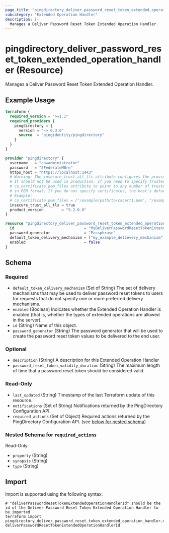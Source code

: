 ```yaml
---
page_title: "pingdirectory_deliver_password_reset_token_extended_operation_handler Resource - terraform-provider-pingdirectory"
subcategory: "Extended Operation Handler"
description: |-
  Manages a Deliver Password Reset Token Extended Operation Handler.
---
```


# pingdirectory_deliver_password_reset_token_extended_operation_handler (Resource)

Manages a Deliver Password Reset Token Extended Operation Handler.

## Example Usage

```terraform
terraform {
  required_version = ">=1.1"
  required_providers {
    pingdirectory = {
      version = "~> 0.3.0"
      source  = "pingidentity/pingdirectory"
    }
  }
}

provider "pingdirectory" {
  username   = "cn=administrator"
  password   = "2FederateM0re"
  https_host = "https://localhost:1443"
  # Warning: The insecure_trust_all_tls attribute configures the provider to trust any certificate presented by the PingDirectory server.
  # It should not be used in production. If you need to specify trusted CA certificates, use the
  # ca_certificate_pem_files attribute to point to any number of trusted CA certificate files
  # in PEM format. If you do not specify certificates, the host's default root CA set will be used.
  # Example:
  # ca_certificate_pem_files = ["/example/path/to/cacert1.pem", "/example/path/to/cacert2.pem"]
  insecure_trust_all_tls = true
  product_version        = "9.2.0.0"
}

resource "pingdirectory_deliver_password_reset_token_extended_operation_handler" "myDeliverPasswordResetTokenExtendedOperationHandler" {
  id                               = "MyDeliverPasswordResetTokenExtendedOperationHandler"
  password_generator               = "Passphrase"
  default_token_delivery_mechanism = ["my_example_delievery_mechanism"]
  enabled                          = false
}
```

<!-- schema generated by tfplugindocs -->
## Schema

### Required

- `default_token_delivery_mechanism` (Set of String) The set of delivery mechanisms that may be used to deliver password reset tokens to users for requests that do not specify one or more preferred delivery mechanisms.
- `enabled` (Boolean) Indicates whether the Extended Operation Handler is enabled (that is, whether the types of extended operations are allowed in the server).
- `id` (String) Name of this object.
- `password_generator` (String) The password generator that will be used to create the password reset token values to be delivered to the end user.

### Optional

- `description` (String) A description for this Extended Operation Handler
- `password_reset_token_validity_duration` (String) The maximum length of time that a password reset token should be considered valid.

### Read-Only

- `last_updated` (String) Timestamp of the last Terraform update of this resource.
- `notifications` (Set of String) Notifications returned by the PingDirectory Configuration API.
- `required_actions` (Set of Object) Required actions returned by the PingDirectory Configuration API. (see [below for nested schema](#nestedatt--required_actions))

<a id="nestedatt--required_actions"></a>
### Nested Schema for `required_actions`

Read-Only:

- `property` (String)
- `synopsis` (String)
- `type` (String)

## Import

Import is supported using the following syntax:

```shell
# "deliverPasswordResetTokenExtendedOperationHandlerId" should be the id of the Deliver Password Reset Token Extended Operation Handler to be imported
terraform import pingdirectory_deliver_password_reset_token_extended_operation_handler.myDeliverPasswordResetTokenExtendedOperationHandler deliverPasswordResetTokenExtendedOperationHandlerId
```

